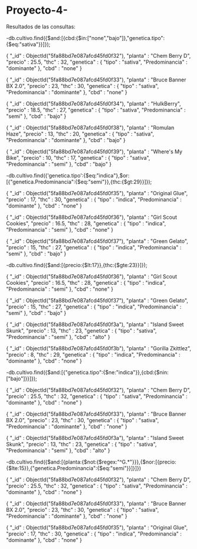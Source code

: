 # Proyecto-4-

Resultados de las consultas:

-db.cultivo.find({$and:[{cbd:{$in:["none","bajo"]},"genetica.tipo":{$eq:"sativa"}}]});

{ "_id" : ObjectId("5fa88bd7e087afcd45fd0f32"), "planta" : "Chem Berry D", "precio" : 25.5, "thc" : 32, "genetica" : { "tipo" : "sativa", "Predominancia" : "dominante" }, "cbd" : "none" }

{ "_id" : ObjectId("5fa88bd7e087afcd45fd0f33"), "planta" : "Bruce Banner BX 2.0", "precio" : 23, "thc" : 30, "genetica" : { "tipo" : "sativa", "Predominancia" : "dominante" }, "cbd" : "none" }

{ "_id" : ObjectId("5fa88bd7e087afcd45fd0f34"), "planta" : "HulkBerry", "precio" : 18.5, "thc" : 27, "genetica" : { "tipo" : "sativa", "Predominancia" 
: "semi" }, "cbd" : "bajo" }

{ "_id" : ObjectId("5fa88bd7e087afcd45fd0f38"), "planta" : "Romulan Haze", "precio" : 13, "thc" : 20, "genetica" : { "tipo" : "sativa", "Predominancia" : "dominante" }, "cbd" : "bajo" }

{ "_id" : ObjectId("5fa88bd7e087afcd45fd0f39"), "planta" : "Where's My Bike", "precio" : 10, "thc" : 17, "genetica" : { "tipo" : "sativa", "Predominancia" : "semi" }, "cbd" : "bajo" }

-db.cultivo.find({'genetica.tipo':{$eq:"indica"},$or:[{"genetica.Predominancia":{$eq:"semi"}},{thc:{$gt:29}}]});

{ "_id" : ObjectId("5fa88bd7e087afcd45fd0f35"), "planta" : "Original Glue", "precio" : 17, "thc" : 30, "genetica" : { "tipo" : "indica", "Predominancia" : "dominante" }, "cbd" : "none" }

{ "_id" : ObjectId("5fa88bd7e087afcd45fd0f36"), "planta" : "Girl Scout Cookies", "precio" : 16.5, "thc" : 28, "genetica" : { "tipo" : "indica", "Predominancia" : "semi" }, "cbd" : "none" }

{ "_id" : ObjectId("5fa88bd7e087afcd45fd0f37"), "planta" : "Green Gelato", "precio" : 15, "thc" : 27, "genetica" : { "tipo" : "indica", "Predominancia" : "semi" }, "cbd" : "bajo" }

-db.cultivo.find({$and:[{precio:{$lt:17}},{thc:{$gte:23}}]});

{ "_id" : ObjectId("5fa88bd7e087afcd45fd0f36"), "planta" : "Girl Scout Cookies", "precio" : 16.5, "thc" : 28, "genetica" : { "tipo" : "indica", "Predominancia" : "semi" }, "cbd" : "none" }

{ "_id" : ObjectId("5fa88bd7e087afcd45fd0f37"), "planta" : "Green Gelato", "precio" : 15, "thc" : 27, "genetica" : { "tipo" : "indica", "Predominancia" : "semi" }, "cbd" : "bajo" }

{ "_id" : ObjectId("5fa88bd7e087afcd45fd0f3a"), "planta" : "Island Sweet Skunk", "precio" : 13, "thc" : 23, "genetica" : { "tipo" : "sativa", "Predominancia" : "semi" }, "cbd" : "alto" }

{ "_id" : ObjectId("5fa88bd7e087afcd45fd0f3b"), "planta" : "Gorilla Zkittlez", "precio" : 8, "thc" : 29, "genetica" : { "tipo" : "indica", "Predominancia" : "dominante" }, "cbd" : "none" }

-db.cultivo.find({$and:[{"genetica.tipo":{$ne:"indica"}},{cbd:{$nin:["bajo"]}}]});

{ "_id" : ObjectId("5fa88bd7e087afcd45fd0f32"), "planta" : "Chem Berry D", "precio" : 25.5, "thc" : 32, "genetica" : { "tipo" : "sativa", "Predominancia" : "dominante" }, "cbd" : "none" }

{ "_id" : ObjectId("5fa88bd7e087afcd45fd0f33"), "planta" : "Bruce Banner BX 2.0", "precio" : 23, "thc" : 30, "genetica" : { "tipo" : "sativa", "Predominancia" : "dominante" }, "cbd" : "none" }

{ "_id" : ObjectId("5fa88bd7e087afcd45fd0f3a"), "planta" : "Island Sweet Skunk", "precio" : 13, "thc" : 23, "genetica" : { "tipo" : "sativa", "Predominancia" : "semi" }, "cbd" : "alto" }

-db.cultivo.find({$and:[{planta:{$not:{$regex:"^G.*"}}},{$nor:[{precio:{$lte:15}},{"genetica.Predominancia":{$eq:"semi"}}]}]})

{ "_id" : ObjectId("5fa88bd7e087afcd45fd0f32"), "planta" : "Chem Berry D", "precio" : 25.5, "thc" : 32, "genetica" : { "tipo" : "sativa", "Predominancia" : "dominante" }, "cbd" : "none" }

{ "_id" : ObjectId("5fa88bd7e087afcd45fd0f33"), "planta" : "Bruce Banner BX 2.0", "precio" : 23, "thc" : 30, "genetica" : { "tipo" : "sativa", "Predominancia" : "dominante" }, "cbd" : "none" }

{ "_id" : ObjectId("5fa88bd7e087afcd45fd0f35"), "planta" : "Original Glue", "precio" : 17, "thc" : 30, "genetica" : { "tipo" : "indica", "Predominancia" : "dominante" }, "cbd" : "none" }
